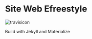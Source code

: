 # Site Web Efreestyle
![travisicon](https://travis-ci.com/Mr-Monster-0248/site-efreestyle.svg?token=VnzgyfzJ8sr4KrEsgqsq&branch=master)

Build with Jekyll and Materialize

